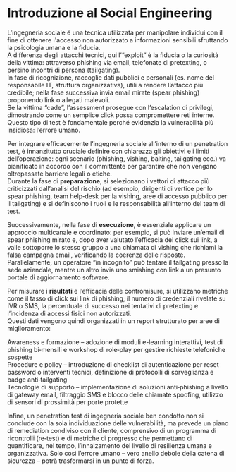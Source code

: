 
# Introduzione al Social Engineering
L'ingegneria sociale é una tecnica utilizzata per manipolare individui con il fine di ottenere l'accesso non autorizzato a informazioni sensibili sfruttando la psicologia umana e la fiducia. <br>
A differenza degli attacchi tecnici, qui l’“exploit” è la fiducia o la curiosità della vittima: attraverso phishing via email, telefonate di pretexting, o persino incontri di persona (tailgating). <br>
In fase di ricognizione, raccoglie dati pubblici e personali (es. nome del responsabile IT, struttura organizzativa), utili a rendere l’attacco più credibile; nella fase successiva invia email mirate (spear phishing) proponendo link o allegati malevoli. <br> 
Se la vittima “cade”, l’assessment prosegue con l’escalation di privilegi, dimostrando come un semplice click possa compromettere reti interne. Questo tipo di test è fondamentale perché evidenzia la vulnerabilità più insidiosa: l’errore umano. <br>

Per integrare efficacemente l’ingegneria sociale all’interno di un penetration test, è innanzitutto cruciale definire con chiarezza gli obiettivi e i limiti dell’operazione: ogni scenario (phishing, vishing, baiting, tailgating ecc.) va pianificato in accordo con il committente per garantire che non vengano oltrepassate barriere legali o etiche. <br>
Durante la fase di **preparazione**, si selezionano i vettori di attacco più criticizzati dall’analisi del rischio (ad esempio, dirigenti di vertice per lo spear phishing, team help‑desk per la vishing, aree di accesso pubblico per il tailgating) e si definiscono i ruoli e le responsabilità all’interno del team di test. <br>

Successivamente, nella fase di **esecuzione**, è essenziale applicare un approccio multicanale e coordinato: per esempio, si può inviare un’email di spear phishing mirato e, dopo aver valutato l’efficacia dei click sui link, a valle sottoporre lo stesso gruppo a una chiamata di vishing che richiami la falsa campagna email, verificando la coerenza delle risposte. <br>
Parallelamente, un operatore “in incognito” può tentare il tailgating presso la sede aziendale, mentre un altro invia uno smishing con link a un presunto portale di aggiornamento software.

Per misurare i **risultati** e l’efficacia delle contromisure, si utilizzano metriche come il tasso di click sui link di phishing, il numero di credenziali rivelate su IVR o SMS, la percentuale di successo nei tentativi di pretexting e l’incidenza di accessi fisici non autorizzati. <br>
Questi dati vengono quindi organizzati in un report strutturato per aree di miglioramento:

Awareness e formazione – adozione di moduli e-learning interattivi, test di phishing bi‑mensili e workshop di role‑play per gestire richieste telefoniche sospette <br>
Procedure e policy – introduzione di checklist di autenticazione per reset password o interventi tecnici, definizione di protocolli di sorveglianza e badge anti‑tailgating <br>
Tecnologie di supporto – implementazione di soluzioni anti‑phishing a livello di gateway email, filtraggio SMS e blocco delle chiamate spoofing, utilizzo di sensori di prossimità per porte protette <br>

Infine, un penetration test di ingegneria sociale ben condotto non si conclude con la sola individuazione delle vulnerabilità, ma prevede un piano di remediation condiviso con il cliente, comprensivo di un programma di ricontrolli (re‑test) e di metriche di progresso che permettano di quantificare, nel tempo, l’innalzamento del livello di resilienza umana e organizzativa. Solo così l’errore umano – vero anello debole della catena di sicurezza – potrà trasformarsi in un punto di forza.

